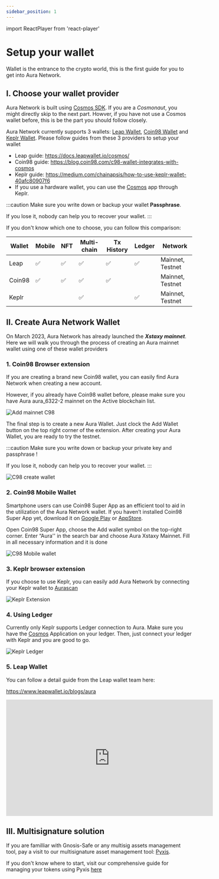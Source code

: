 ```yaml
---
sidebar_position: 1
---
```


import ReactPlayer from 'react-player'

# Setup your wallet

Wallet is the entrance to the crypto world, this is the first guide for you to get into Aura Network.

## I. Choose your wallet provider

Aura Network is built using [Cosmos SDK](https://v1.cosmos.network/sdk). If you are a _Cosmonaut_, you might directly skip to the next part.
Howver, if you have not use a Cosmos wallet before, this is be the part you should follow closely.

Aura Network currently supports 3 wallets: [Leap Wallet](https://www.leapwallet.io/), [Coin98 Wallet](https://wallet.coin98.com/) and [Keplr Wallet](https://www.keplr.app/).
Please follow guides from these 3 providers to setup your wallet

- Leap guide: https://docs.leapwallet.io/cosmos/
- Coin98 guide: https://blog.coin98.com/c98-wallet-integrates-with-cosmos
- Keplr guide: https://medium.com/chainapsis/how-to-use-keplr-wallet-40afc80907f6
- If you use a hardware wallet, you can use the [Cosmos](https://support.ledger.com/hc/en-us/articles/360013713840-Cosmos-ATOM-?support=true) app through Keplr.

:::caution
Make sure you write down or backup your wallet **Passphrase**.

If you lose it, nobody can help you to recover your wallet.
:::

If you don't know which one to choose, you can follow this comparison:

| Wallet | Mobile | NFT | Multi-chain | Tx History | Ledger | Network          |
| ------ | ------ | --- | ----------- | ---------- | ------ | ---------------- |
| Leap   | ✅     | ✅  | ✅          | ✅         | ✅     | Mainnet, Testnet |
| Coin98 | ✅     | ✅  | ✅          | ✅         |        | Mainnet, Testnet |
| Keplr  |        |     | ✅          |            | ✅     | Mainnet, Testnet |

## II. Create Aura Network Wallet

On March 2023, Aura Network has already launched the **_Xstaxy mainnet_**. Here we will walk you through the process of creating an Aura mainnet wallet using one of these wallet providers

### 1. Coin98 Browser extension

If you are creating a brand new Coin98 wallet, you can easily find Aura Network when creating a new account.

However, if you already have Coin98 wallet before, please make sure you have Aura aura_6322-2 mainnet on the Active blockchain list.

![Add mainnet C98](/img/aurascan/c98_active_chain.png)

The final step is to create a new Aura Wallet. Just clock the Add Wallet button on the top right corner of the extension. After creating your Aura Wallet, you are ready to try the testnet.

:::caution
Make sure you write down or backup your private key and passphrase !

If you lose it, nobody can help you to recover your wallet.
:::

![C98 create wallet](/img/aurascan/c98_create_wallet.gif)

### 2. Coin98 Mobile Wallet

Smartphone users can use Coin98 Super App as an efficient tool to aid in the utilization of the Aura Network wallet. If you haven’t installed Coin98 Super App yet, download it on [Google Play](https://play.google.com/store/apps/details?id=coin98.crypto.finance.media&hl=vi&gl=US&ref=insight.aura.network) or [AppStore](https://apps.apple.com/us/app/coin98-super-app/id1561969966?ref=insight.aura.network).

Open Coin98 Super App, choose the Add wallet symbol on the top-right corner. Enter “Aura'' in the search bar and choose Aura Xstaxy Mainnet. Fill in all necessary information and it is done

![C98 Mobile wallet](/img/aurascan/c98_mobile_add_mainnet.png)

### 3. Keplr browser extension

If you choose to use Keplr, you can easily add Aura Network by connecting your Keplr wallet to [Aurascan](https://aurascan.io)

![Keplr Extension](/img/aurascan/Keplr_wallet_extension.png)

### 4. Using Ledger

Currently only Keplr supports Ledger connection to Aura. Make sure you have the [Cosmos](https://support.ledger.com/hc/en-us/articles/360013713840-Cosmos-ATOM-?support=true) Application on your ledger. Then, just connect your ledger with Keplr and you are good to go.

![Keplr Ledger](/img/aurascan/keplr_ledger.jpg)

### 5. Leap Wallet

You can follow a detail guide from the Leap wallet team here:

https://www.leapwallet.io/blogs/aura

<iframe width="560" height="315" src="https://www.youtube.com/embed/1_gBGD7Rvf8?si=6WCwkr8l0_OmWrug" title="YouTube video player" frameborder="0" allow="accelerometer; autoplay; clipboard-write; encrypted-media; gyroscope; picture-in-picture; web-share" allowfullscreen></iframe>

## III. Multisignature solution

If you are familliar with Gnosis-Safe or any multisig assets management tool, pay a visit to our multisignature asset management tool: [Pyxis](https://pyxis.aura.network/).

If you don't know where to start, visit our comprehensive guide for managing your tokens using Pyxis [here](../../product/pyxis-safe/index.md)
